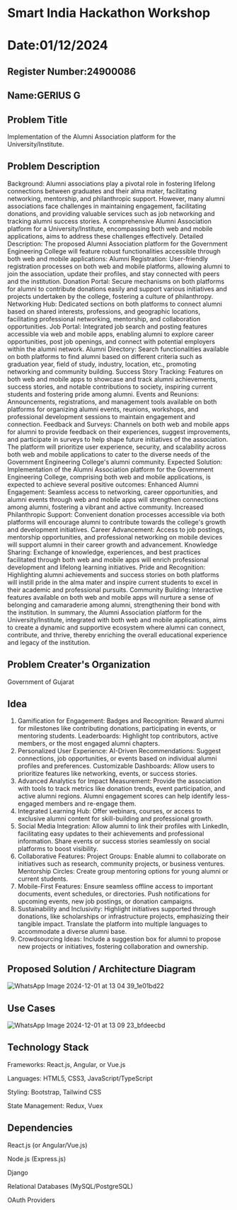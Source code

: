 # Smart India Hackathon Workshop
# Date:01/12/2024
## Register Number:24900086
## Name:GERIUS G
## Problem Title
Implementation of the Alumni Association platform for the University/Institute.
## Problem Description
Background: Alumni associations play a pivotal role in fostering lifelong connections between graduates and their alma mater, facilitating networking, mentorship, and philanthropic support. However, many alumni associations face challenges in maintaining engagement, facilitating donations, and providing valuable services such as job networking and tracking alumni success stories. A comprehensive Alumni Association platform for a University/Institute, encompassing both web and mobile applications, aims to address these challenges effectively. Detailed Description: The proposed Alumni Association platform for the Government Engineering College will feature robust functionalities accessible through both web and mobile applications: Alumni Registration: User-friendly registration processes on both web and mobile platforms, allowing alumni to join the association, update their profiles, and stay connected with peers and the institution. Donation Portal: Secure mechanisms on both platforms for alumni to contribute donations easily and support various initiatives and projects undertaken by the college, fostering a culture of philanthropy. Networking Hub: Dedicated sections on both platforms to connect alumni based on shared interests, professions, and geographic locations, facilitating professional networking, mentorship, and collaboration opportunities. Job Portal: Integrated job search and posting features accessible via web and mobile apps, enabling alumni to explore career opportunities, post job openings, and connect with potential employers within the alumni network. Alumni Directory: Search functionalities available on both platforms to find alumni based on different criteria such as graduation year, field of study, industry, location, etc., promoting networking and community building. Success Story Tracking: Features on both web and mobile apps to showcase and track alumni achievements, success stories, and notable contributions to society, inspiring current students and fostering pride among alumni. Events and Reunions: Announcements, registrations, and management tools available on both platforms for organizing alumni events, reunions, workshops, and professional development sessions to maintain engagement and connection. Feedback and Surveys: Channels on both web and mobile apps for alumni to provide feedback on their experiences, suggest improvements, and participate in surveys to help shape future initiatives of the association. The platform will prioritize user experience, security, and scalability across both web and mobile applications to cater to the diverse needs of the Government Engineering College's alumni community. Expected Solution: Implementation of the Alumni Association platform for the Government Engineering College, comprising both web and mobile applications, is expected to achieve several positive outcomes: Enhanced Alumni Engagement: Seamless access to networking, career opportunities, and alumni events through web and mobile apps will strengthen connections among alumni, fostering a vibrant and active community. Increased Philanthropic Support: Convenient donation processes accessible via both platforms will encourage alumni to contribute towards the college's growth and development initiatives. Career Advancement: Access to job postings, mentorship opportunities, and professional networking on mobile devices will support alumni in their career growth and advancement. Knowledge Sharing: Exchange of knowledge, experiences, and best practices facilitated through both web and mobile apps will enrich professional development and lifelong learning initiatives. Pride and Recognition: Highlighting alumni achievements and success stories on both platforms will instill pride in the alma mater and inspire current students to excel in their academic and professional pursuits. Community Building: Interactive features available on both web and mobile apps will nurture a sense of belonging and camaraderie among alumni, strengthening their bond with the institution. In summary, the Alumni Association platform for the University/Institute, integrated with both web and mobile applications, aims to create a dynamic and supportive ecosystem where alumni can connect, contribute, and thrive, thereby enriching the overall educational experience and legacy of the institution.
## Problem Creater's Organization
Government of Gujarat

## Idea
1. Gamification for Engagement:
Badges and Recognition: Reward alumni for milestones like contributing donations, participating in events, or mentoring students.
Leaderboards: Highlight top contributors, active members, or the most engaged alumni chapters.
2. Personalized User Experience:
AI-Driven Recommendations: Suggest connections, job opportunities, or events based on individual alumni profiles and preferences.
Customizable Dashboards: Allow users to prioritize features like networking, events, or success stories.
3. Advanced Analytics for Impact Measurement:
Provide the association with tools to track metrics like donation trends, event participation, and active alumni regions.
Alumni engagement scores can help identify less-engaged members and re-engage them.
4. Integrated Learning Hub:
Offer webinars, courses, or access to exclusive alumni content for skill-building and professional growth.
5. Social Media Integration:
Allow alumni to link their profiles with LinkedIn, facilitating easy updates to their achievements and professional information.
Share events or success stories seamlessly on social platforms to boost visibility.
6. Collaborative Features:
Project Groups: Enable alumni to collaborate on initiatives such as research, community projects, or business ventures.
Mentorship Circles: Create group mentoring options for young alumni or current students.
7. Mobile-First Features:
Ensure seamless offline access to important documents, event schedules, or directories.
Push notifications for upcoming events, new job postings, or donation campaigns.
8. Sustainability and Inclusivity:
Highlight initiatives supported through donations, like scholarships or infrastructure projects, emphasizing their tangible impact.
Translate the platform into multiple languages to accommodate a diverse alumni base.
9. Crowdsourcing Ideas:
Include a suggestion box for alumni to propose new projects or initiatives, fostering collaboration and ownership.


## Proposed Solution / Architecture Diagram

![WhatsApp Image 2024-12-01 at 13 04 39_1e01bd22](https://github.com/user-attachments/assets/8035ad92-39d9-47fd-8b80-42c9ab05b0b1)

## Use Cases

![WhatsApp Image 2024-12-01 at 13 09 23_bfdeecbd](https://github.com/user-attachments/assets/6a5ac4fd-8f04-4d63-80c5-a20d2e5dd9f1)

## Technology Stack

Frameworks: React.js, Angular, or Vue.js

Languages: HTML5, CSS3, JavaScript/TypeScript

Styling: Bootstrap, Tailwind CSS

State Management: Redux, Vuex

## Dependencies

React.js (or Angular/Vue.js)

Node.js (Express.js)

Django

Relational Databases (MySQL/PostgreSQL)

OAuth Providers

